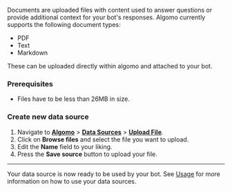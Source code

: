 Documents are uploaded files with content used to answer questions or provide additional context for your bot's responses.
Algomo currently supports the following document types:

- PDF
- Text
- Markdown

These can be uploaded directly within algomo and attached to your bot.

### Prerequisites

- Files have to be less than 26MB in size.

### Create new data source

1. Navigate to [**Algomo**](https://app.algomo.com/) > [**Data Sources**](https:app.algomo.com/data-sources) > [**Upload File**](https://app.algomo.com/data-sources/create/upload-file).
2. Click on **Browse files** and select the file you want to upload.
3. Edit the **Name** field to your liking.
4. Press the **Save source** button to upload your file.

---

Your data source is now ready to be used by your bot. See [Usage](./Overview#usage.md) for more information on how to use your data sources.
